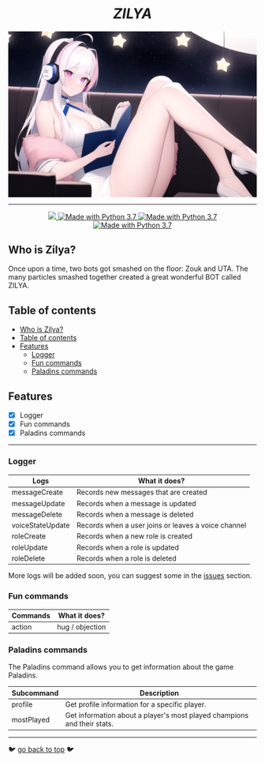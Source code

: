 <h1 align="center"><strong><i>ZILYA</i></strong></h1>


<img src="./src/assets/img/readme-zilya.png" align="center">

---

<div align="center">

  <a href="https://heroku.com/">
    <img src="https://img.shields.io/badge/deploy_to-OVHCloud-blue.svg?style=for-the-badge&logo=OVH">
  </a>

  <a href="https://nodejs.org/en/">
    <img src="https://img.shields.io/badge/Made%20With-Node.JS%203.7-green.svg?style=for-the-badge&logo=node.js" alt="Made with Python 3.7">
  </a>

  <a href="">
    <img src="https://img.shields.io/badge/Team-Phearion-cyan.svg?style=for-the-badge" alt="Made with Python 3.7">
  </a>

  <a href="">
    <img src="https://img.shields.io/badge/Language-TS-cyan.svg?style=for-the-badge&logo=TypeScript" alt="Made with Python 3.7">
  </a>

</div>


## Who is Zilya?

Once upon a time, two bots got smashed on the floor: Zouk and UTA.
The many particles smashed together created a great wonderful BOT called ZILYA.


[//]: # (table of contents)
## Table of contents

- [Who is Zilya?](#who-is-zilya)
- [Table of contents](#table-of-contents)
- [Features](#features)
  - [Logger](#logger)
  - [Fun commands](#fun-commands)
  - [Paladins commands](#paladins-commands)


## Features 

- [x] Logger
- [x] Fun commands
- [x] Paladins commands

--- 
### Logger

| Logs            | What it does?                                       |
|-----------------|-----------------------------------------------------|
| messageCreate   | Records new messages that are created               |
| messageUpdate   | Records when a message is updated                   |
| messageDelete   | Records when a message is deleted                   |
| voiceStateUpdate | Records when a user joins or leaves a voice channel |
| roleCreate      | Records when a new role is created                  |
| roleUpdate      | Records when a role is updated                      |
| roleDelete      | Records when a role is deleted                      |

More logs will be added soon, you can suggest some in the [issues](https://github.com/PhantHive/zillya/issues) section.

### Fun commands

| Commands | What it does? |
|----------|---------------|
| action    | hug / objection     |


### Paladins commands

The Paladins command allows you to get information about the game Paladins.

| Subcommand | Description |
| ---------- | ----------- |
| profile    | Get profile information for a specific player. |
| mostPlayed | Get information about a player's most played champions and their stats. |

--- 
[//]: # (go back to top)
🐦 [go back to top](#table-of-contents) 🐦